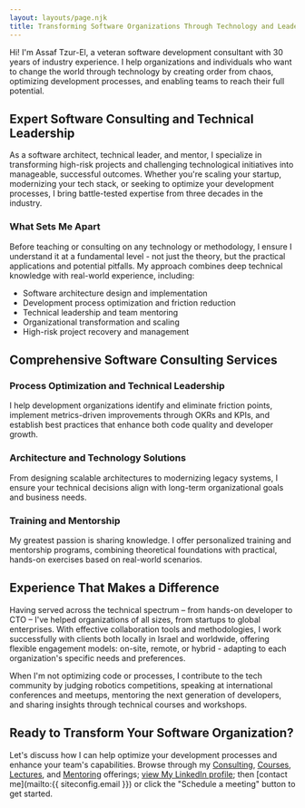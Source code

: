 ```yaml
---
layout: layouts/page.njk
title: Transforming Software Organizations Through Technology and Leadership
---
```


Hi! I'm Assaf Tzur-El, a veteran software development consultant with 30 years of industry experience. I help organizations and individuals who want to change the world through technology by creating order from chaos, optimizing development processes, and enabling teams to reach their full potential.

## Expert Software Consulting and Technical Leadership

As a software architect, technical leader, and mentor, I specialize in transforming high-risk projects and challenging technological initiatives into manageable, successful outcomes. Whether you're scaling your startup, modernizing your tech stack, or seeking to optimize your development processes, I bring battle-tested expertise from three decades in the industry.

### What Sets Me Apart

Before teaching or consulting on any technology or methodology, I ensure I understand it at a fundamental level - not just the theory, but the practical applications and potential pitfalls. My approach combines deep technical knowledge with real-world experience, including:

- Software architecture design and implementation
- Development process optimization and friction reduction
- Technical leadership and team mentoring
- Organizational transformation and scaling
- High-risk project recovery and management

## Comprehensive Software Consulting Services

### Process Optimization and Technical Leadership
I help development organizations identify and eliminate friction points, implement metrics-driven improvements through OKRs and KPIs, and establish best practices that enhance both code quality and developer growth.

### Architecture and Technology Solutions
From designing scalable architectures to modernizing legacy systems, I ensure your technical decisions align with long-term organizational goals and business needs.

### Training and Mentorship
My greatest passion is sharing knowledge. I offer personalized training and mentorship programs, combining theoretical foundations with practical, hands-on exercises based on real-world scenarios.

## Experience That Makes a Difference

Having served across the technical spectrum – from hands-on developer to CTO – I've helped organizations of all sizes, from startups to global enterprises. With effective collaboration tools and methodologies, I work successfully with clients both locally in Israel and worldwide, offering flexible engagement models: on-site, remote, or hybrid - adapting to each organization's specific needs and preferences.

When I'm not optimizing code or processes, I contribute to the tech community by judging robotics competitions, speaking at international conferences and meetups, mentoring the next generation of developers, and sharing insights through technical courses and workshops.

## Ready to Transform Your Software Organization?

Let's discuss how I can help optimize your development processes and enhance your team's capabilities. Browse through my [Consulting](/consulting), [Courses](/courses), [Lectures](/lectures), and [Mentoring](/mentoring) offerings; [view My LinkedIn profile](https://www.linkedin.com/in/assaftzurel/); then [contact me](mailto:{{ siteconfig.email }}) or click the "Schedule a meeting" button to get started.